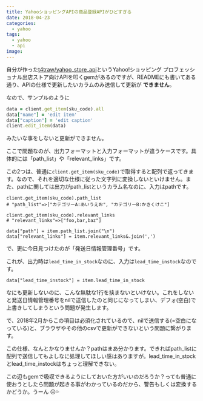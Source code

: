 ```yaml
---
title: YahooショッピングAPIの商品登録APIがひどすぎる
date: 2018-04-23
categories:
  - yahoo
tags:
  - yahoo
  - api
image: 
---
```

自分が作った[t4traw/yahoo_store_api](https://github.com/t4traw/yahoo_store_api)というYahoo!ショッピング プロフェッショナル出店ストア向けAPIを叩くgemがあるのですが、READMEにも書いてある通り、APIの仕様で更新したいカラムのみ送信して更新が **できません**。

<!--more-->

なので、サンプルのように

```ruby
data = client.get_item(sku_code).all
data["name"] = 'edit item'
data["caption"] = 'edit caption'
client.edit_item(data)
```

みたいな事をしないと更新ができません。

ここで問題なのが、出力フォーマットと入力フォーマットが違うケースです。具体的には「path_list」や「relevant_links」です。

この2つは、普通に`client.get_item(sku_code)`で取得すると配列で返ってきます。なので、それを適切な仕様に従った文字列に変換しないといけません。また、pathに関しては出力がpath_listというカラム名なのに、入力はpathです。

```
client.get_item(sku_code).path_list
# "path_list"=>["カテゴリーA:あいうえお", "カテゴリーB:かきくけこ"]

client.get_item(sku_code).relevant_links
# "relevant_links"=>["foo,bar,baz"]

data["path"] = item.path_list.join("\n")
data["relevant_links"] = item.relevant_links&.join(',')
```

で、更に今日見つけたのが「発送日情報管理番号」です。

これが、出力時は`lead_time_in_stock`なのに、入力は`lead_time_instock`なのです。

```
data["lead_time_instock"] = item.lead_time_in_stock
```

なにも更新しないのに、こんな無駄な1行を挟まないといけない。これをしないと発送日情報管理番号をnilで送信したのと同じになってしまい、デフォ(空白)で上書きしてしまうという問題が発生します。

で、2018年2月からこの項目は必須化されているので、nilで送信する(=空白になっている)と、ブラウザやその他のcsvで更新ができないという問題に繋がります。

この仕様、なんとかなりませんか？pathはまあ分かります。できればpath_listに配列で送信してもよしなに処理してほしい感はありますが。lead_time_in_stockとlead_time_instockはちょっと理解できない。

この辺もgemで吸収できるようにしておいた方がいいのだろうか？っても普通に使おうとしたら問題が起きる事がわかっているのだから、警告もしくは変換するかどうか。うーん 😖💦
